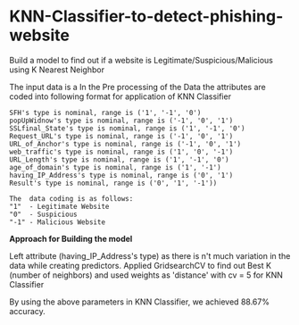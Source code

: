 # KNN-Classifier-to-detect-phishing-website
Build a model to find out if a website is Legitimate/Suspicious/Malicious using  K Nearest Neighbor

The input data is a In the Pre processing of the Data the attributes are coded into following format for application of KNN Classifier 

 	SFH's type is nominal, range is ('1', '-1', '0')
 	popUpWidnow's type is nominal, range is ('-1', '0', '1')
 	SSLfinal_State's type is nominal, range is ('1', '-1', '0')
 	Request_URL's type is nominal, range is ('-1', '0', '1')
 	URL_of_Anchor's type is nominal, range is ('-1', '0', '1')
 	web_traffic's type is nominal, range is ('1', '0', '-1')
 	URL_Length's type is nominal, range is ('1', '-1', '0')
 	age_of_domain's type is nominal, range is ('1', '-1')
 	having_IP_Address's type is nominal, range is ('0', '1')
 	Result's type is nominal, range is ('0', '1', '-1'))
    
    The  data coding is as follows:
    "1"  - Legitimate Website
    "0"  - Suspicious
    "-1" - Malicious Website
    
   
   **Approach for Building the model**
   
   Left attribute (having_IP_Address's type) as there is n't much variation in the data while creating predictors.
   Applied GridsearchCV to find out Best K (number of neighbors) and used weights as 'distance' with cv = 5 for KNN Classifier
   
   By using the above parameters in KNN Classifier, we achieved 88.67% accuracy.   
